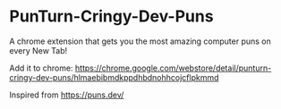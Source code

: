# PunTurn-Cringy-Dev-Puns
A chrome extension that gets you the most amazing computer puns on every New Tab!

Add it to chrome: https://chrome.google.com/webstore/detail/punturn-cringy-dev-puns/hlmaebibmdkppdhbdnohhcojcflpkmmd

Inspired from https://puns.dev/

